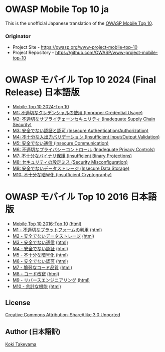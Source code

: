 # OWASP Mobile Top 10 ja

This is the unofficial Japanese translation of the [OWASP Mobile Top 10](https://github.com/OWASP/www-project-mobile-top-10).

### Originator

- Project Site - <https://owasp.org/www-project-mobile-top-10>
- Project Repository - <https://github.com/OWASP/www-project-mobile-top-10>

# OWASP モバイル Top 10 2024 (Final Release) 日本語版

* [Mobile Top 10 2024-Top 10](2023-risks/index.md)
* [M1: 不適切なクレデンシャルの使用 (Improper Credential Usage)](2023-risks/m1-improper-credential-usage.md)
* [M2: 不適切なサプライチェーンセキュリティ (Inadequate Supply Chain Security)](2023-risks/m2-inadequate-supply-chain-security.md)
* [M3: 安全でない認証と認可 (Insecure Authentication/Authorization)](2023-risks/m3-insecure-authentication-authorization.md)
* [M4: 不十分な入出力バリデーション (Insufficient Input/Output Validation)](2023-risks/m4-insufficient-input-output-validation.md)
* [M5: 安全でない通信 (Insecure Communication)](2023-risks/m5-insecure-communication.md)
* [M6: 不適切なプライバシーコントロール (Inadequate Privacy Controls)](2023-risks/m6-inadequate-privacy-controls.md)
* [M7: 不十分なバイナリ保護 (Insufficient Binary Protections)](2023-risks/m7-insufficient-binary-protection.md)
* [M8: セキュリティの設定ミス (Security Misconfiguration)](2023-risks/m8-security-misconfiguration.md)
* [M9: 安全でないデータストレージ (Insecure Data Storage)](2023-risks/m9-insecure-data-storage.md)
* [M10: 不十分な暗号化 (Insufficient Cryptography)](2023-risks/m10-insufficient-cryptography.md)

# OWASP モバイル Top 10 2016 日本語版

* [Mobile Top 10 2016-Top 10](2016-risks/index.md) [(html)](https://coky-t.github.io/owasp-mobile-top10-2016-ja/Mobile_Top_10_2016-Top_10.html)
* [M1 - 不適切なプラットフォームの利用](2016-risks/m1-improper-platform-usage.md) [(html)](https://coky-t.github.io/owasp-mobile-top10-2016-ja/Mobile_Top_10_2016-M1-Improper_Platform_Usage.html)
* [M2 - 安全でないデータストレージ](2016-risks/m2-insecure-data-storage.md) [(html)](https://coky-t.github.io/owasp-mobile-top10-2016-ja/Mobile_Top_10_2016-M2-Insecure_Data_Storage.html)
* [M3 - 安全でない通信](2016-risks/m3-insecure-communication.md) [(html)](https://coky-t.github.io/owasp-mobile-top10-2016-ja/Mobile_Top_10_2016-M3-Insecure_Communication.html)
* [M4 - 安全でない認証](2016-risks/m4-insecure-authentication.md) [(html)](https://coky-t.github.io/owasp-mobile-top10-2016-ja/Mobile_Top_10_2016-M4-Insecure_Authentication.html)
* [M5 - 不十分な暗号化](2016-risks/m5-insufficient-cryptography.md) [(html)](https://coky-t.github.io/owasp-mobile-top10-2016-ja/Mobile_Top_10_2016-M5-Insufficient_Cryptography.html)
* [M6 - 安全でない認可](2016-risks/m6-insecure-authorization.md) [(html)](https://coky-t.github.io/owasp-mobile-top10-2016-ja/Mobile_Top_10_2016-M6-Insecure_Authorization.html)
* [M7 - 脆弱なコード品質](2016-risks/m7-client-code-quality.md) [(html)](https://coky-t.github.io/owasp-mobile-top10-2016-ja/Mobile_Top_10_2016-M7-Poor_Code_Quality.html)
* [M8 - コード改竄](2016-risks/m8-code-tampering.md) [(html)](https://coky-t.github.io/owasp-mobile-top10-2016-ja/Mobile_Top_10_2016-M8-Code_Tampering.html)
* [M9 - リバースエンジニアリング](2016-risks/m9-reverse-engineering.md) [(html)](https://coky-t.github.io/owasp-mobile-top10-2016-ja/Mobile_Top_10_2016-M9-Reverse_Engineering.html)
* [M10 - 余計な機能](2016-risks/m10-extraneous-functionality.md) [(html)](https://coky-t.github.io/owasp-mobile-top10-2016-ja/Mobile_Top_10_2016-M10-Extraneous_Functionality.html)

## License

[Creative Commons Attribution-ShareAlike 3.0 Unported](https://creativecommons.org/licenses/by-sa/3.0/)

## Author (日本語訳)

[Koki Takeyama](https://github.com/coky-t)
